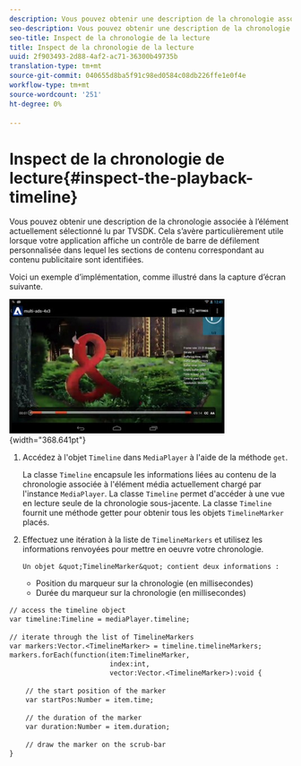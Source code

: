 ```yaml
---
description: Vous pouvez obtenir une description de la chronologie associée à l’élément actuellement sélectionné lu par TVSDK. Cela s’avère particulièrement utile lorsque votre application affiche un contrôle de barre de défilement personnalisée dans lequel les sections de contenu correspondant au contenu publicitaire sont identifiées.
seo-description: Vous pouvez obtenir une description de la chronologie associée à l’élément actuellement sélectionné lu par TVSDK. Cela s’avère particulièrement utile lorsque votre application affiche un contrôle de barre de défilement personnalisée dans lequel les sections de contenu correspondant au contenu publicitaire sont identifiées.
seo-title: Inspect de la chronologie de la lecture
title: Inspect de la chronologie de la lecture
uuid: 2f903493-2d88-4af2-ac71-36300b49735b
translation-type: tm+mt
source-git-commit: 040655d8ba5f91c98ed0584c08db226ffe1e0f4e
workflow-type: tm+mt
source-wordcount: '251'
ht-degree: 0%

---
```



# Inspect de la chronologie de lecture{#inspect-the-playback-timeline}

Vous pouvez obtenir une description de la chronologie associée à l’élément actuellement sélectionné lu par TVSDK. Cela s’avère particulièrement utile lorsque votre application affiche un contrôle de barre de défilement personnalisée dans lequel les sections de contenu correspondant au contenu publicitaire sont identifiées.

Voici un exemple d’implémentation, comme illustré dans la capture d’écran suivante.
<!--<a id="fig_6D9FB3764F3947A38B8E7726187BD461"></a>-->

![](assets/inspect-playback.jpg){width=&quot;368.641pt&quot;}

1. Accédez à l&#39;objet `Timeline` dans `MediaPlayer` à l&#39;aide de la méthode `get`.

   La classe `Timeline` encapsule les informations liées au contenu de la chronologie associée à l&#39;élément média actuellement chargé par l&#39;instance `MediaPlayer`. La classe `Timeline` permet d&#39;accéder à une vue en lecture seule de la chronologie sous-jacente. La classe `Timeline` fournit une méthode getter pour obtenir tous les objets `TimelineMarker` placés.

1. Effectuez une itération à la liste de `TimelineMarkers` et utilisez les informations renvoyées pour mettre en oeuvre votre chronologie.

       Un objet &quot;TimelineMarker&quot; contient deux informations :
   
   * Position du marqueur sur la chronologie (en millisecondes)
   * Durée du marqueur sur la chronologie (en millisecondes)

<!--<a id="example_BA936629E82B4082A2E2C548E3FC3357"></a>-->

```
// access the timeline object 
var timeline:Timeline = mediaPlayer.timeline; 
 
// iterate through the list of TimelineMarkers 
var markers:Vector.<TimelineMarker> = timeline.timelineMarkers; 
markers.forEach(function(item:TimelineMarker,  
                         index:int,  
                         vector:Vector.<TimelineMarker>):void { 
    
    // the start position of the marker 
    var startPos:Number = item.time; 
 
    // the duration of the marker 
    var duration:Number = item.duration; 
 
    // draw the marker on the scrub-bar 
}
```

